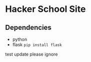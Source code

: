 # Hacker School Site

## Dependencies
- python
- flask `pip install flask`

test update please ignore